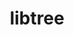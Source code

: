 ---
title: "libtree"
layout: cache
categories: [package, develop]
meta: {"versions": ["3.1.1"], "compilers": ["gcc@=10.2.1"], "oss": ["centos7"], "platforms": ["linux"], "targets": ["x86_64_v3"], "stacks": ["developer-tools-manylinux2014", "root"], "num_specs": 1, "num_specs_by_stack": {"developer-tools-manylinux2014": 1, "root": 1}}
spec_details: [{"hash": "h4uqat3fjyuxmirgvzffjtszzx4c4hcq", "compiler": "gcc@=10.2.1", "versions": ["3.1.1"], "os": "centos7", "platform": "linux", "target": "x86_64_v3", "variants": ["build_system=makefile"], "stacks": ["developer-tools-manylinux2014", "root"], "size": "-", "tarball": "https://binaries.spack.io/develop/build_cache/linux-centos7-x86_64_v3/gcc-10.2.1/libtree-3.1.1/linux-centos7-x86_64_v3-gcc-10.2.1-libtree-3.1.1-h4uqat3fjyuxmirgvzffjtszzx4c4hcq.spack"}]
---
